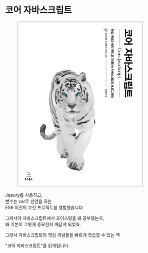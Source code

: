 # 코어 자바스크립트

<figure><img src="../../.gitbook/assets/image (1).png" alt=""><figcaption></figcaption></figure>

Jqeury를 사용하고,\
변수는 var로 선언을 하는\
ES6 이전의 고전 프로젝트를 경험했습니다.

그제서야 자바스크립트에서 호이스팅을 왜 공부했는지,\
왜 기본이 그렇게 중요한지 깨닫게 되었죠.

그래서 자바스크립트의 핵심 개념들을 빠르게 학습할 수 있는 책

"코어 자바스크립트"를 읽게됩니다.

